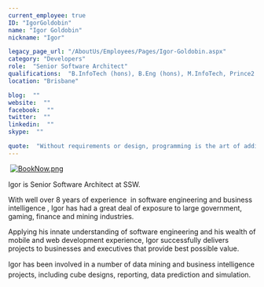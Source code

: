 ```yaml
---
current_employee: true
ID: "IgorGoldobin"
name: "Igor Goldobin"
nickname: "Igor"

legacy_page_url: "/AboutUs/Employees/Pages/Igor-Goldobin.aspx"
category: "Developers"
role:  "Senior Software Architect"
qualifications:  "B.InfoTech (hons), B.Eng (hons), M.InfoTech, Prince2 Practitioner, MCPD"
location: "Brisbane"

blog:  ""
website:  ""
facebook:  ""
twitter:  ""
linkedin:  ""
skype:  ""

quote:  "Without requirements or design, programming is the art of adding bugs to an empty text file."
---
```


​ [![BookNow.png](/Images/Bio/BookNow.png)](http://veethere.com/With/IgorGoldobin)​​​​​<span style="line-height:18px;">​​</span>

​​​Igor is Senior Software Architect at SSW. 

With well over 8 years of experience  in software engineering and business intelligence , Igor has had a great deal of exposure to large government,  gaming, finance and mining industries. 

Applying his innate understanding of software engineering and his wealth of mobile and web development experience, Igor successfully delivers projects to businesses and executives that provide best possible value.   

<span style="line-height:20.8px;">Igor has been involved in a number of data mining and business intelligence projects, including cube designs, reporting, data prediction and simulation.</span>  